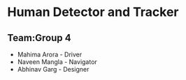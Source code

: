 # Human Detector and Tracker 
## Team:Group 4

 - Mahima Arora - Driver
 - Naveen Mangla - Navigator
 - Abhinav Garg - Designer
